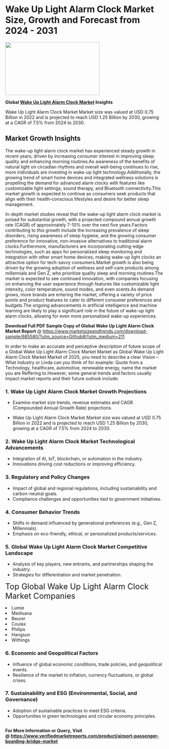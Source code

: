 <H1>Wake Up Light Alarm Clock Market Size, Growth and Forecast from 2024 - 2031</H1><img class="aligncenter size-medium wp-image-584254" src="https://thirdeyenews.in/wp-content/uploads/2024/09/Global-Market-Research-300x168.jpeg" alt="" width="300" height="168" /><p><strong>Global&nbsp;<a href="https://www.marketsizeandtrends.com/download-sample/685580/?utm_source=Github8j?utm_medium=211">Wake Up Light Alarm Clock Market</a> Insights</strong></p><p>Wake Up Light Alarm Clock Market Market size was valued at USD 0.75 Billion in 2022 and is projected to reach USD 1.25 Billion by 2030, growing at a CAGR of 7.5% from 2024 to 2030.</p><p><h2>Market Growth Insights</h2> <p>The wake-up light alarm clock market has experienced steady growth in recent years, driven by increasing consumer interest in improving sleep quality and enhancing morning routines.As awareness of the benefits of natural light on circadian rhythms and overall well-being continues to rise, more individuals are investing in wake-up light technology.Additionally, the growing trend of smart home devices and integrated wellness solutions is propelling the demand for advanced alarm clocks with features like customizable light settings, sound therapy, and Bluetooth connectivity.This market growth is expected to continue as consumers seek products that align with their health-conscious lifestyles and desire for better sleep management.</p> <p>In-depth market studies reveal that the wake-up light alarm clock market is poised for substantial growth, with a projected compound annual growth rate (CAGR) of approximately 7-10% over the next five years.Factors contributing to this growth include the increasing prevalence of sleep disorders, rising awareness of sleep hygiene, and the growing consumer preference for innovative, non-invasive alternatives to traditional alarm clocks.Furthermore, manufacturers are incorporating cutting-edge technologies, such as apps for personalized sleep monitoring and integration with other smart home devices, making wake-up light clocks an attractive option for tech-savvy consumers.Market growth is also being driven by the growing adoption of wellness and self-care products among millennials and Gen Z, who prioritize quality sleep and morning routines.The market is expected to see continued innovation, with companies focusing on enhancing the user experience through features like customizable light intensity, color temperature, sound modes, and even scents.As demand grows, more brands are entering the market, offering a variety of price points and product features to cater to different consumer preferences and budgets.The ongoing advancements in artificial intelligence and machine learning are likely to play a significant role in the future of wake-up light alarm clocks, allowing for even more personalized wake-up experiences.<p><span class=""><strong>Download Full PDF Sample Copy of Global Wake Up Light Alarm Clock Market Report</strong> @ <a href="https://www.marketsizeandtrends.com/download-sample/685580/?utm_source=Github8j?utm_medium=211" target="_blank">https://www.marketsizeandtrends.com/download-sample/685580/?utm_source=Github8j?utm_medium=211</a></span></p><p>In order to make an accurate and perceptive description of future scope of a Global&nbsp;Wake Up Light Alarm Clock Market Market as Global&nbsp;Wake Up Light Alarm Clock Market Market of 2025, you need to describe a clear Vision &ndash; What Industry or Linda can you think of for example: Quote from a Technology, healthcare, automotive, renewable energy, name the market you are Reffering to.However, some general trends and factors usually impact market reports and their future outlook include:</p><h3>1.&nbsp;<strong>Wake Up Light Alarm Clock Market Growth Projections</strong></h3><ul><li>Examine market size trends, revenue estimates and CAGR (Compounded Annual Growth Rate) projections.</li><li><p>Wake Up Light Alarm Clock Market Market size was valued at USD 0.75 Billion in 2022 and is projected to reach USD 1.25 Billion by 2030, growing at a CAGR of 7.5% from 2024 to 2030.</p></li></ul><h3>2.&nbsp;<strong>Wake Up Light Alarm Clock Market Technological Advancements</strong></h3><ul><li>Integration of AI, IoT, blockchain, or automation in the industry.</li><li>Innovations driving cost reductions or improving efficiency.</li></ul><h3>3.&nbsp;<strong>Regulatory and Policy Changes</strong></h3><ul><li>Impact of global and regional regulations, including sustainability and carbon-neutral goals.</li><li>Compliance challenges and opportunities tied to government initiatives.</li></ul><h3>4.&nbsp;<strong>Consumer Behavior Trends</strong></h3><ul><li>Shifts in demand influenced by generational preferences (e.g., Gen Z, Millennials).</li><li>Emphasis on eco-friendly, ethical, or personalized products/services.</li></ul><h3>5.&nbsp;<strong>Global Wake Up Light Alarm Clock Market Competitive Landscape</strong></h3><ul><li>Analysis of key players, new entrants, and partnerships shaping the industry.</li><li>Strategies for differentiation and market penetration.</li></ul><p data-pm-slice="1 1 []"><span style="color: inherit; font-family: inherit; font-size: 25px;">Top Global Wake Up Light Alarm Clock Market Companies</span></p><div class="" data-test-id=""><p><li>Lumie</li><li> Medisana</li><li> Beurer</li><li> Coulax</li><li> Philips</li><li> Hangsun</li><li> Withings</li></p></div><h3>6.&nbsp;<strong>Economic and Geopolitical Factors</strong></h3><ul><li>Influence of global economic conditions, trade policies, and geopolitical events.</li><li>Resilience of the market to inflation, currency fluctuations, or global crises.</li></ul><h3>7.&nbsp;<strong>Sustainability and ESG (Environmental, Social, and Governance)</strong></h3><ul><li>Adoption of sustainable practices to meet ESG criteria.</li><li>Opportunities in green technologies and circular economy principles.</li></ul><h2><strong style="font-size: 14px;">For More Information or Query, Visit @&nbsp;</strong><a style="background-color: #ffffff; font-size: 14px;" href="https://www.marketsizeandtrends.com/report/wake-up-light-alarm-clock-market/" target="_blank">https://www.verifiedmarketreports.com/product/airport-passenger-boarding-bridge-market</a></h2>